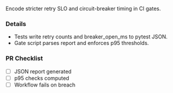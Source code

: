 Encode stricter retry SLO and circuit-breaker timing in CI gates.

### Details
- Tests write retry counts and breaker_open_ms to pytest JSON.
- Gate script parses report and enforces p95 thresholds.

### PR Checklist
- [ ] JSON report generated
- [ ] p95 checks computed
- [ ] Workflow fails on breach
